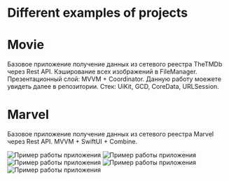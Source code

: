 # Different examples of projects

# Movie
Базовое приложение получение данных из сетевого реестра TheTMDb через Rest API. 
Кэширование всех изображений в FileManager.
Презентационный слой: MVVM + Coordinator.
Данную работу моежете увидеть далее в репозитории. 
Стек: UiKit, GCD, CoreData, URLSession. 

# Marvel
Базовое приложение получение данных из сетевого реестра Marvel через Rest API. 
MVVM + SwiftUI + Combine.

![Пример работы приложения](/screenShots/MarvelMain.png)
![Пример работы приложения](/screenShots/MarvelMainFind.png)
![Пример работы приложения](/screenShots/MarvelNotFound.png)
![Пример работы приложения](/screenShots/MarvelDetail.png)
![Пример работы приложения](/screenShots/MarvelComics.png)
